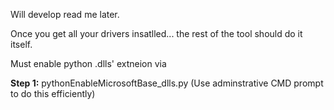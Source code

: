 Will develop read me later.

Once you get all your drivers insatlled... the rest of the tool should do it itself.

Must enable python .dlls' extneion via 



**Step 1:**  pythonEnableMicrosoftBase_dlls.py (Use adminstrative CMD prompt to do this efficiently)
